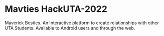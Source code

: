 # Mavties HackUTA-2022
Maverick Besties. An interactive platform to create relationships with other UTA Students. Available to Android users and through the web.  

